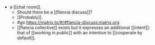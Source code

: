 - a [[chat room]].
	- Should there be a [[flancia discuss]]?
	- [[Probably]].
	- #go https://matrix.to/#/#flancia-discuss:matrix.org
	- [[flancia collective]] exists but it expresses an additional [[intent]]: that of [[working in public]] with an intention to [[cooperate by default]].